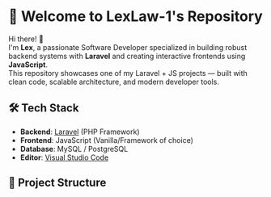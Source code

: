 # 🚀 Welcome to LexLaw-1's Repository

Hi there! 👋  
I'm **Lex**, a passionate Software Developer specialized in building robust backend systems with **Laravel** and creating interactive frontends using **JavaScript**.  
This repository showcases one of my Laravel + JS projects — built with clean code, scalable architecture, and modern developer tools.

## 🛠 Tech Stack

- **Backend**: [Laravel](https://laravel.com/) (PHP Framework)
- **Frontend**: JavaScript (Vanilla/Framework of choice)
- **Database**: MySQL / PostgreSQL
- **Editor**: [Visual Studio Code](https://code.visualstudio.com/)

## 📁 Project Structure

